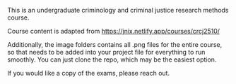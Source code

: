 This is an undergraduate criminology and criminal justice research methods course.

Course content is adapted from https://jnix.netlify.app/courses/crcj2510/

Additionally, the image folders contains all .png files for the entire course, so that needs to be added into your project file for everything to run smoothly. You can just clone the repo, which may be the easiest option. 

If you would like a copy of the exams, please reach out. 

